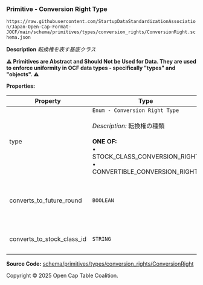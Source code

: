 ### Primitive - Conversion Right Type

`https://raw.githubusercontent.com/StartupDataStandardizationAssociation/Japan-Open-Cap-Format-JOCF/main/schema/primitives/types/conversion_rights/ConversionRight.schema.json`

**Description** _転換権を表す基底クラス_

**:warning: Primitives are Abstract and Should Not be Used for Data. They are used to enforce uniformity in OCF data types - specifically "types" and "objects". :warning:**

**Properties:**

| Property                   | Type                                                                                                                                                                 | Description            | Required   |
| -------------------------- | -------------------------------------------------------------------------------------------------------------------------------------------------------------------- | ---------------------- | ---------- |
| type                       | `Enum - Conversion Right Type`</br></br>_Description:_ 転換権の種類</br></br>**ONE OF:** </br>&bull; STOCK_CLASS_CONVERSION_RIGHT </br>&bull; CONVERTIBLE_CONVERSION_RIGHT | 転換権の種別                 | `REQUIRED` |
| converts_to_future_round   | `BOOLEAN`                                                                                                                                                            | 現時点で未確定な株式クラスに転換可能かどうか | -          |
| converts_to_stock_class_id | `STRING`                                                                                                                                                             | 転換可能な既存の株式クラスのID       | -          |

**Source Code:** [schema/primitives/types/conversion_rights/ConversionRight](../../../../../../schema/primitives/types/conversion_rights/ConversionRight.schema.json)

Copyright © 2025 Open Cap Table Coalition.
